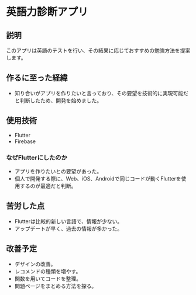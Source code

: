 # 英語力診断アプリ

## 説明

このアプリは英語のテストを行い、その結果に応じておすすめの勉強方法を提案します。

## 作るに至った経緯

- 知り合いがアプリを作りたいと言っており、その要望を技術的に実現可能だと判断したため、開発を始めました。


## 使用技術

- Flutter
- Firebase

### なぜFlutterにしたのか

- アプリを作りたいとの要望があった。
- 個人で開発する際に、Web、iOS、Androidで同じコードが動くFlutterを使用するのが最適だと判断。

## 苦労した点

- Flutterは比較的新しい言語で、情報が少ない。
- アップデートが早く、過去の情報が多かった。

## 改善予定

- デザインの改善。
- レコメンドの種類を増やす。
- 関数を用いてコードを整理。
- 問題ページをまとめる方法を探る。
